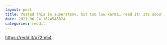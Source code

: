 ```yaml
--- 
layout: post 
title: Posted this in superstonk, but too low karma… read it! Its about fees when selling. Just a reminder and hopefully saves you money for speakers to your lambo 🤑 
date: 2021-06-24 1624546824 
categories: reddit 
--- 
```

https://redd.it/o72m54